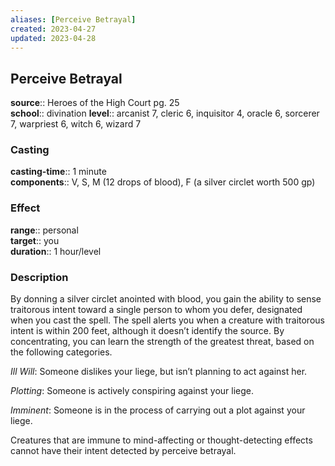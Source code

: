 ```yaml
---
aliases: [Perceive Betrayal]
created: 2023-04-27
updated: 2023-04-28
---
```


## Perceive Betrayal

**source**:: Heroes of the High Court pg. 25  
**school**:: divination
**level**:: arcanist 7, cleric 6, inquisitor 4, oracle 6, sorcerer 7, warpriest 6, witch 6, wizard 7

### Casting

**casting-time**:: 1 minute  
**components**:: V, S, M (12 drops of blood), F (a silver circlet worth 500 gp)

### Effect

**range**:: personal  
**target**:: you  
**duration**:: 1 hour/level

### Description

By donning a silver circlet anointed with blood, you gain the ability to sense traitorous intent toward a single person to whom you defer, designated when you cast the spell. The spell alerts you when a creature with traitorous intent is within 200 feet, although it doesn’t identify the source. By concentrating, you can learn the strength of the greatest threat, based on the following categories.  
  
*Ill Will*: Someone dislikes your liege, but isn’t planning to act against her.  
  
*Plotting*: Someone is actively conspiring against your liege.  
  
*Imminent*: Someone is in the process of carrying out a plot against your liege.  
  
Creatures that are immune to mind-affecting or thought-detecting effects cannot have their intent detected by perceive betrayal.
